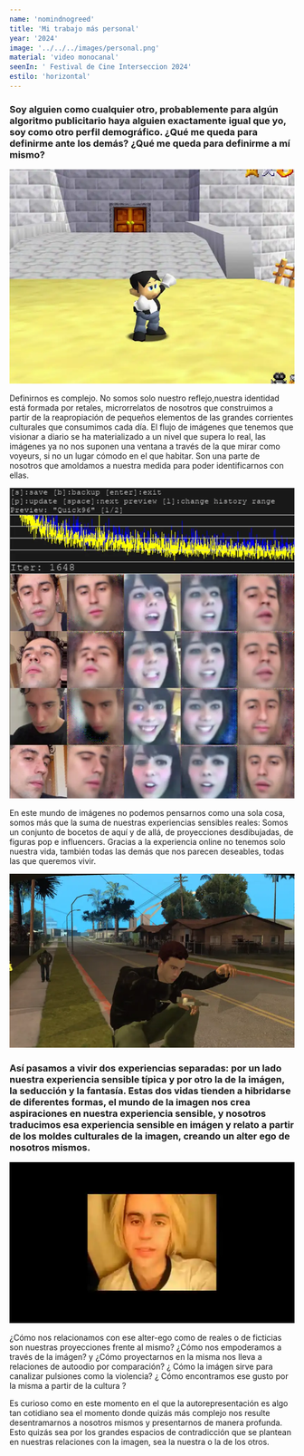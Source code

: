 ```yaml
---
name: 'nomindnogreed' 
title: 'Mi trabajo más personal'
year: '2024'
image: '../../../images/personal.png'
material: 'video monocanal'
seenIn: ' Festival de Cine Interseccion 2024'
estilo: 'horizontal'
---
```


<h3>Soy alguien como cualquier otro, probablemente para algún algoritmo publicitario haya alguien exactamente igual que yo, soy como otro perfil demográfico. ¿Qué me queda para definirme ante los demás? ¿Qué me queda para definirme a mí mismo?</h3>

![alt text](../../../../public/images/mariomod.webp)

Definirnos es complejo. No somos solo nuestro reflejo,nuestra identidad está formada por retales, microrrelatos de nosotros que construimos a partir de la reapropiación de pequeños elementos de las grandes corrientes culturales que consumimos cada día. El flujo de imágenes que tenemos que visionar a diario se ha materializado a un nivel que supera lo real, las imágenes ya no nos suponen una ventana a través de la que mirar como voyeurs, si no un lugar cómodo en el que habitar. Son una  parte de nosotros que amoldamos a nuestra medida para poder identificarnos con ellas. 

![captura del proceso de deepfaking de mi trabajo mas personal ](../../../../public/images/capturaprocess.webp)


En este mundo de imágenes no podemos pensarnos como una sola cosa, somos más que la  suma de nuestras experiencias sensibles reales: Somos un conjunto de bocetos de aquí y de allá, de proyecciones desdibujadas, de figuras pop e influencers. Gracias a la experiencia online no tenemos solo nuestra vida, también todas las demás que nos parecen deseables, todas las que queremos vivir.

![GTA san andreas MOD, Alejandro Vázquez](../../../../public/images/gtasa.webp)

<h3>Así pasamos a vivir dos experiencias separadas:  por un lado nuestra experiencia sensible típica y por otro la de la imágen, la seducción y la fantasía. Estas dos vidas  tienden a hibridarse de diferentes formas, el mundo de la imagen nos crea aspiraciones en nuestra experiencia sensible, y nosotros traducimos esa experiencia sensible en imágen y relato a partir de los moldes culturales de la imagen, creando un alter ego de nosotros mismos. </h3>

![Clip del montaje para el festival interseccion](../../../../public/images/clipmitrabajo.webp)

¿Cómo nos relacionamos con ese alter-ego como de reales o de ficticias son nuestras proyecciones frente al mismo? ¿Cómo nos empoderamos a través de la imágen? y ¿Cómo proyectarnos en la misma nos lleva a relaciones de autoodio por comparación? ¿ Cómo la imágen sirve para canalizar pulsiones como la violencia? ¿ Cómo encontramos ese gusto por la misma a partir de la cultura ? 

Es curioso como en este momento en el que la autorepresentación es algo tan cotidiano sea el momento donde quizás más complejo nos resulte desentramarnos a nosotros mismos y presentarnos de manera profunda. Esto quizás sea por los grandes espacios de contradicción que se plantean en nuestras relaciones con la imagen, sea la nuestra o la de los otros. 
